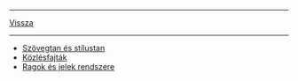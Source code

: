 
---

[Vissza](../../../README.md)

---

- [Szövegtan és stílustan](./nyelvtan/szovegtan-es-stilustan.md)
- [Közlésfajták](./nyelvtan/kozlesfajtak.md)
- [Ragok és jelek rendszere](./nyelvtan/ragok-es-jelek-rendszere.md)
